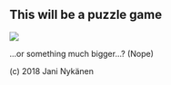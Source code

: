 ## This will be a puzzle game

![](https://cdn.discordapp.com/attachments/285797060169433091/410900575941558272/unknown.png)

...or something much bigger...? (Nope)


(c) 2018 Jani Nykänen